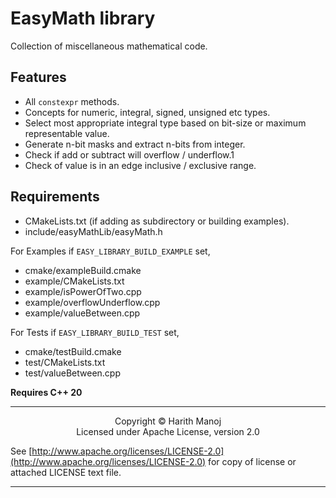 # EasyMath library

Collection of miscellaneous mathematical code.

## Features

- All `constexpr` methods.
- Concepts for numeric, integral, signed, unsigned etc types.
- Select most appropriate integral type based on bit-size or maximum representable value.
- Generate n-bit masks and extract n-bits from integer.
- Check if add or subtract will overflow / underflow.1
- Check of value is in an edge inclusive / exclusive range.

## Requirements

- CMakeLists.txt                    (if adding as subdirectory or building examples).
- include/easyMathLib/easyMath.h

For Examples if `EASY_LIBRARY_BUILD_EXAMPLE` set,
- cmake/exampleBuild.cmake
- example/CMakeLists.txt            
- example/isPowerOfTwo.cpp
- example/overflowUnderflow.cpp
- example/valueBetween.cpp

For Tests if `EASY_LIBRARY_BUILD_TEST` set,
- cmake/testBuild.cmake
- test/CMakeLists.txt
- test/valueBetween.cpp

<b>Requires C++ 20</b>

<hr/>
<p style="text-align: center;">
Copyright &copy; Harith Manoj <br>
Licensed under Apache License, version 2.0 <br></p>

See [http://www.apache.org/licenses/LICENSE-2.0](http://www.apache.org/licenses/LICENSE-2.0) for copy of license or attached LICENSE text file.

<hr/>
